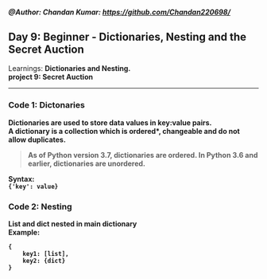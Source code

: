##### @Author: Chandan Kumar: https://github.com/Chandan220698/

## Day 9: Beginner - Dictionaries, Nesting and the Secret Auction
Learnings: <b>Dictionaries and Nesting<b>.<br>
project 9: Secret Auction
<hr>

### Code 1: Dictonaries
Dictionaries are used to store data values in key:value pairs.<br>
A dictionary is a collection which is ordered*, changeable and do not allow duplicates.<br>

> As of Python version 3.7, dictionaries are ordered. In Python 3.6 and earlier, dictionaries are unordered.<br>

Syntax:<br>
` {'key': value} `

### Code 2: Nesting
List and dict nested in main dictionary<br>
Example:
```
{
    key1: [list],
    key2: {dict}
}
```